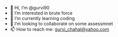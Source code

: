 - 👋 Hi, I’m @gurvi90
- 👀 I’m interested in brute force 
- 🌱 I’m currently learning coding 
- 💞️ I’m looking to collaborate on some assessmnet 
- 📫 How to reach me: gurvi_chahal@yahoo.com

<!---
gurvi90/gurvi90 is a ✨ special ✨ repository because its `README.md` (this file) appears on your GitHub profile.
You can click the Preview link to take a look at your changes.
--->
